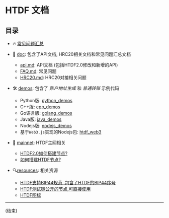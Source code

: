 # HTDF 文档

## 目录
- 🔥 [常见问题汇总](./doc/FAQ.md#目录)

- 📜 [doc](./doc): 包含了API文档, HRC20相关文档和常见问题汇总文档
  - [api.md](./doc/api.md): API文档 (包括HTDF2.0修改和新增的API)
  - [FAQ.md](./doc/FAQ.md): 常见问题
  - [HRC20.md](./doc/HRC20.md): HRC20对接相关问题

- 🛠 [demos](./demos): 包含了 *账户地址生成* 和 *普通转账* 示例代码
  - Python版: [python_demos](./demos/python_demos/)
  - C++版: [cpp_demos](./demos/cpp_demos/)
  - Go语言版: [golang_demos](./demos/golang_demos/)
  - Java版: [java_demos](./demos/java_demos/)
  - Nodejs版: [nodejs_demos](./demos/nodejs_demos/)
  - 基于`Web3.js`实现的Nodejs包: [htdf_web3](./demos/web3_htdf_demos)

- 🔌 [mainnet](./mainnet): HTDF主网相关
  - [HTDF2.0如何搭建节点?](./mainnet/htdf2.0_node.md)
  - [如何搭建HTDF节点?](./mainnet/README.md)

- 🔍[resources](./resources): 相关资源
  - [HTDF支持BIP44规范, 包含了HTDF的BIP44序号](./resources/htdf_bip44.md)
  - [HTDF测试链公开的节点,可直接使用](./resources/htdf_testnet_nodes.md)
  - [HTDF图标](./resources/htdf_logo.png)


---
(结束)